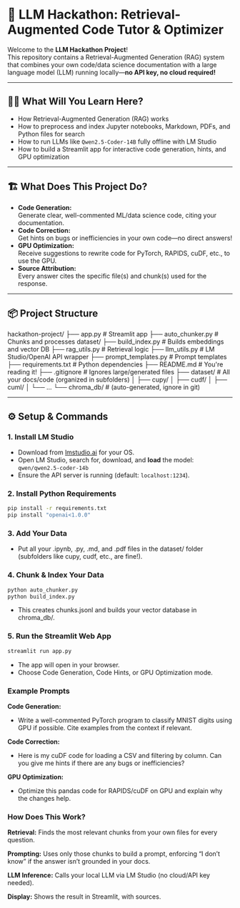 # 🚀 LLM Hackathon: Retrieval-Augmented Code Tutor & Optimizer

Welcome to the **LLM Hackathon Project**!  
This repository contains a Retrieval-Augmented Generation (RAG) system that combines your own code/data science documentation with a large language model (LLM) running locally—**no API key, no cloud required!**

---

## 🧑‍🎓 What Will You Learn Here?

- How Retrieval-Augmented Generation (RAG) works
- How to preprocess and index Jupyter notebooks, Markdown, PDFs, and Python files for search
- How to run LLMs like `Qwen2.5-Coder-14B` fully offline with LM Studio
- How to build a Streamlit app for interactive code generation, hints, and GPU optimization

---

## 🏗️ What Does This Project Do?

- **Code Generation:**  
  Generate clear, well-commented ML/data science code, citing your documentation.
- **Code Correction:**  
  Get hints on bugs or inefficiencies in your own code—no direct answers!
- **GPU Optimization:**  
  Receive suggestions to rewrite code for PyTorch, RAPIDS, cuDF, etc., to use the GPU.
- **Source Attribution:**  
  Every answer cites the specific file(s) and chunk(s) used for the response.

---

## 📦 Project Structure
hackathon-project/
├── app.py # Streamlit app
├── auto_chunker.py # Chunks and processes dataset/
├── build_index.py # Builds embeddings and vector DB
├── rag_utils.py # Retrieval logic
├── llm_utils.py # LM Studio/OpenAI API wrapper
├── prompt_templates.py # Prompt templates
├── requirements.txt # Python dependencies
├── README.md # You're reading it!
├── .gitignore # Ignores large/generated files
├── dataset/ # All your docs/code (organized in subfolders)
│ ├── cupy/
│ ├── cudf/
│ ├── cuml/
│ └── ...
└── chroma_db/ # (auto-generated, ignore in git)


---

## ⚙️ Setup & Commands

### 1. **Install LM Studio**

- Download from [lmstudio.ai](https://lmstudio.ai/) for your OS.
- Open LM Studio, search for, download, and **load** the model:  
  `qwen/qwen2.5-coder-14b`
- Ensure the API server is running (default: `localhost:1234`).

### 2. **Install Python Requirements**

```bash
pip install -r requirements.txt
pip install "openai<1.0.0"
```

### 3. **Add Your Data**
- Put all your .ipynb, .py, .md, and .pdf files in the dataset/ folder (subfolders like cupy, cudf, etc., are fine!).


### 4. **Chunk & Index Your Data**
```bash
python auto_chunker.py
python build_index.py
```

- This creates chunks.jsonl and builds your vector database in chroma_db/.

### 5. **Run the Streamlit Web App**

```bash
streamlit run app.py
```

- The app will open in your browser.
- Choose Code Generation, Code Hints, or GPU Optimization mode.




###  Example Prompts

**Code Generation:**
- Write a well-commented PyTorch program to classify MNIST digits using GPU if possible. Cite examples from the context if relevant.


**Code Correction:**
- Here is my cuDF code for loading a CSV and filtering by column. Can you give me hints if there are any bugs or inefficiencies?

**GPU Optimization:**
- Optimize this pandas code for RAPIDS/cuDF on GPU and explain why the changes help.



### How Does This Work?

**Retrieval:**
Finds the most relevant chunks from your own files for every question.

**Prompting:**
Uses only those chunks to build a prompt, enforcing “I don’t know” if the answer isn’t grounded in your docs.

**LLM Inference:**
Calls your local LLM via LM Studio (no cloud/API key needed).

**Display:**
Shows the result in Streamlit, with sources.


